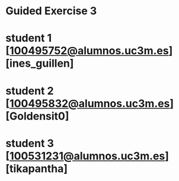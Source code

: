 # Guided Exercise 3
# student 1  [100495752@alumnos.uc3m.es] [ines_guillen]
# student 2 [100495832@alumnos.uc3m.es] [Goldensit0]
# student 3  [100531231@alumnos.uc3m.es] [tikapantha]
